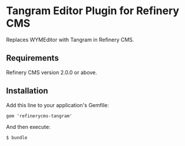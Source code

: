 # Tangram Editor Plugin for Refinery CMS

Replaces WYMEditor with Tangram in Refinery CMS.

## Requirements

Refinery CMS version 2.0.0 or above.

## Installation

Add this line to your application's Gemfile:

    gem 'refinerycms-tangram'

And then execute:

    $ bundle